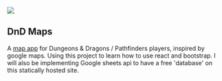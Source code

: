 ![](https://cdnb.artstation.com/p/assets/images/images/019/120/231/large/katie-van-githubsocialpreview.jpg?1562097101)

## DnD Maps

A [map app](https://katie-van.github.io/dnd-maps/) for Dungeons & Dragons / Pathfinders players, inspired by google maps. Using this project to learn how to use react and bootstrap. I will also be implementing Google sheets api to have a free 'database' on this statically hosted site.
